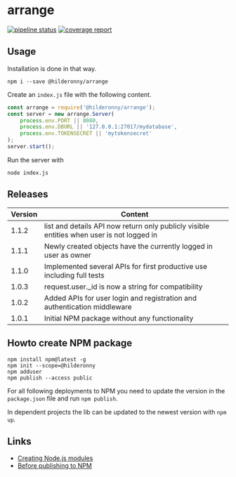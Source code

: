 # arrange

[![pipeline status](https://gitlab.com/hilderonny/arrange/badges/master/pipeline.svg)](https://gitlab.com/hilderonny/arrange/commits/master)
[![coverage report](https://gitlab.com/hilderonny/arrange/badges/master/coverage.svg)](https://gitlab.com/hilderonny/arrange/commits/master)

## Usage

Installation is done in that way.

```
npm i --save @hilderonny/arrange
```

Create an ```index.js``` file with the following content.

```js
const arrange = require('@hilderonny/arrange');
const server = new arrange.Server(
    process.env.PORT || 8080, 
    process.env.DBURL || '127.0.0.1:27017/mydatabase',
    process.env.TOKENSECRET || 'mytokensecret'
);
server.start();
```

Run the server with

```
node index.js
```

## Releases

|Version|Content|
|---|---|
|1.1.2|list and details API now return only publicly visible entities when user is not logged in|
|1.1.1|Newly created objects have the currently logged in user as owner|
|1.1.0|Implemented several APIs for first productive use including full tests|
|1.0.3|request.user._id is now a string for compatibility|
|1.0.2|Added APIs for user login and registration and authentication middleware|
|1.0.1|Initial NPM package without any functionality|

## Howto create NPM package

```
npm install npm@latest -g
npm init --scope=@hilderonny
npm adduser
npm publish --access public
```

For all following deployments to NPM you need to update the version in the ```package.json``` file and run ```npm publish```.

In dependent projects the lib can be updated to the newest version with ```npm up```.

## Links

* [Creating Node.js modules](https://docs.npmjs.com/creating-node-js-modules)
* [Before publishing to NPM](https://docs.npmjs.com/misc/developers#before-publishing-make-sure-your-package-installs-and-works)